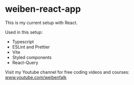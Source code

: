 # weiben-react-app
This is my current setup with React.

Used in this setup: 

- Typescript
- ESLint and Prettier
- Vite
- Styled components
- React-Query

Visit my Youtube channel for free coding videos and courses: www.youtube.com/weibenfalk
